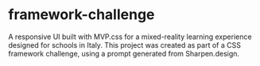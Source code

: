 # framework-challenge
A responsive UI built with MVP.css for a mixed-reality learning experience designed for schools in Italy.  This project was created as part of a CSS framework challenge, using a prompt generated from Sharpen.design.
